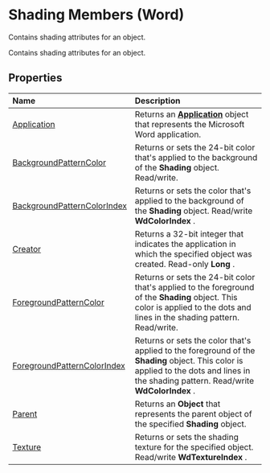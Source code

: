 
# Shading Members (Word)
Contains shading attributes for an object.

Contains shading attributes for an object.


## Properties



|**Name**|**Description**|
|:-----|:-----|
|[Application](6ea6c343-d0e0-fad5-af97-7c444178add6.md)|Returns an  **[Application](d1cf6f8f-4e88-bf01-93b4-90a83f79cb44.md)** object that represents the Microsoft Word application.|
|[BackgroundPatternColor](0d78f926-0fe6-aa37-bd39-c7233a5bf3e8.md)|Returns or sets the 24-bit color that's applied to the background of the  **Shading** object. Read/write.|
|[BackgroundPatternColorIndex](47e78b6a-4519-3b8a-9d26-39ead1019d43.md)|Returns or sets the color that's applied to the background of the  **Shading** object. Read/write **WdColorIndex** .|
|[Creator](e9986a66-a8e9-04ff-d1e1-dfb4872483d4.md)|Returns a 32-bit integer that indicates the application in which the specified object was created. Read-only  **Long** .|
|[ForegroundPatternColor](2d8337e1-df14-8397-a59f-742fd03b0c4f.md)|Returns or sets the 24-bit color that's applied to the foreground of the  **Shading** object. This color is applied to the dots and lines in the shading pattern. Read/write.|
|[ForegroundPatternColorIndex](9a6e7647-b034-7ae3-55ca-9d0e1956b76f.md)|Returns or sets the color that's applied to the foreground of the  **Shading** object. This color is applied to the dots and lines in the shading pattern. Read/write **WdColorIndex** .|
|[Parent](1e4fc130-9f2c-161f-80c4-41dc7e047ed1.md)|Returns an  **Object** that represents the parent object of the specified **Shading** object.|
|[Texture](97fac431-4e0a-fd92-9845-47ee99196a78.md)|Returns or sets the shading texture for the specified object. Read/write  **WdTextureIndex** .|
